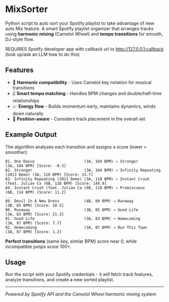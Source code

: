 # MixSorter
Python script to auto sort your Spotify playlist to take advantage of new auto Mix feature.
A smart Spotify playlist organizer that arranges tracks using **harmonic mixing** (Camelot Wheel) and **tempo transitions** for smooth, DJ-style flow.

REQUIRES  Spotify developer app with callback url to http://127.0.0.1:callback
(look up/ask an LLM how to do this)

## Features

- 🎵 **Harmonic compatibility** - Uses Camelot key notation for musical transitions
- 🎚️ **Smart tempo matching** - Handles BPM changes and double/half-time relationships
- 📈 **Energy flow** - Builds momentum early, maintains dynamics, winds down naturally
- 🔄 **Position-aware** - Considers track placement in the overall set

## Example Output

The algorithm analyzes each transition and assigns a score (lower = smoother):

```
81. One Dance                      (3A, 104 BPM) → Stronger                       (3A, 104 BPM) [Score: -0.3]
82. Stronger                       (3A, 104 BPM) → Infinity Repeating (2013 Demo) (3A, 110 BPM) [Score: 23.7]
83. Infinity Repeating (2013 Demo) (3A, 110 BPM) → Instant Crush (feat. Julian Ca (6B, 110 BPM) [Score: 149.9]
84. Instant Crush (feat. Julian Ca (6B, 110 BPM) → Promiscuous                    (6B, 114 BPM) [Score: 11.2]
...
89. Devil In A New Dress           (4B, 80 BPM) → Runaway                        (3B, 85 BPM) [Score: 20.5]
90. Runaway                        (3B, 85 BPM) → Good Life                      (3A, 83 BPM) [Score: 21.3]
91. Good Life                      (3A, 83 BPM) → Homecoming                     (3A, 87 BPM) [Score: 7.7]
92. Homecoming                     (3A, 87 BPM) → Run This Town                  (3A, 87 BPM) [Score: 1.2]
```

**Perfect transitions** (same key, similar BPM) score near 0, while incompatible jumps score 100+.

## Usage

Run the script with your Spotify credentials - it will fetch track features, analyze transitions, and create a new sorted playlist.

---

*Powered by Spotify API and the Camelot Wheel harmonic mixing system*
